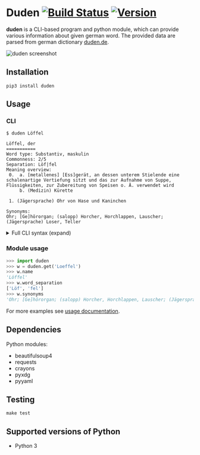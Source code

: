 # Duden [![Build Status](https://travis-ci.org/radomirbosak/duden.svg?branch=master)](https://travis-ci.org/radomirbosak/duden) [![Version](http://img.shields.io/pypi/v/duden.svg?style=flat)](https://pypi.python.org/pypi/duden/)

**duden** is a CLI-based program and python module, which can provide various information about given german word. The provided data are parsed from german dictionary [duden.de](https://duden.de).

![duden screenshot](screenshot.png)

## Installation
```console
pip3 install duden
```

## Usage

### CLI
```console
$ duden Löffel

Löffel, der
===========
Word type: Substantiv, maskulin
Commonness: 2/5
Separation: Löf|fel
Meaning overview:
 0.  a. [metallenes] [Ess]gerät, an dessen unterem Stielende eine schalenartige Vertiefung sitzt und das zur Aufnahme von Suppe, Flüssigkeiten, zur Zubereitung von Speisen o. Ä. verwendet wird
     b. (Medizin) Kürette

 1. (Jägersprache) Ohr von Hase und Kaninchen

Synonyms:
Ohr; [Ge]hörorgan; (salopp) Horcher, Horchlappen, Lauscher; (Jägersprache) Loser, Teller
```

<details>
<summary>Full CLI syntax (expand)</summary>

```console
$ duden --help
usage: duden [-h] [--title] [--name] [--article] [--part-of-speech]
             [--frequency] [--usage] [--word-separation]
             [--meaning-overview] [--synonyms] [--origin]
             [--compounds [COMPOUNDS]] [-g [GRAMMAR]] [--export]
             [--words-before] [--words-after] [-r RESULT] [--fuzzy]
             [--no-cache] [-V] [--phonetic] [--alternative-spellings]
             word

positional arguments:
  word

optional arguments:
  -h, --help            show this help message and exit
  --title               display word and article
  --name                display the word itself
  --article             display article
  --part-of-speech      display part of speech
  --frequency           display commonness (1 to 5)
  --usage               display context of use
  --word-separation     display proper separation (line separated)
  --meaning-overview    display meaning overview
  --synonyms            list synonyms (line separated)
  --origin              display origin
  --compounds [COMPOUNDS]
                        list common compounds
  -g [GRAMMAR], --grammar [GRAMMAR]
                        list grammar forms
  --export              export parsed word attributes in yaml format
  --words-before        list 5 words before this one
  --words-after         list 5 words after this one
  -r RESULT, --result RESULT
                        display n-th (starting from 1) result in case of multiple words matching the input
  --fuzzy               enable fuzzy word matching
  --no-cache            do not cache retrieved words
  -V, --version         print program version
  --phonetic            display pronunciation
  --alternative-spellings
                        display alternative spellings
```
</details>

### Module usage

```python
>>> import duden
>>> w = duden.get('Loeffel')
>>> w.name
'Löffel'
>>> w.word_separation
['Löf', 'fel']
>>> w.synonyms
'Ohr; [Ge]hörorgan; (salopp) Horcher, Horchlappen, Lauscher; (Jägersprache) Loser, Teller'
```
For more examples see [usage documentation](docs/usage.md).

## Dependencies

Python modules:
* beautifulsoup4
* requests
* crayons
* pyxdg
* pyyaml

## Testing

```console
make test
```

## Supported versions of Python

* Python 3
